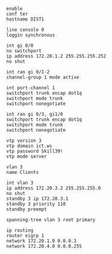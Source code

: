 ```shell
enable
conf ter
hostname DIST1
```
```shell
line console 0
loggin synchronous
```
```shell
int gi 0/0
no switchport
ip address 172.20.1.2 255.255.255.252
no shut
```
```shell
int ran gi 0/1-2
channel-group 1 mode active
```
```shell
int port-channel 1
switchport trunk encap dot1q
switchport mode trunk
switchport nonegotiate
```
```shell
int ran gi 0/3, gi1/0
switchport trunk encap dot1q
switchport mode trunk
switchport nonegotiate
```
```shell
vtp version 3
vtp domain ict.ws
vtp password Skill39!
vtp mode server
```
```shell
vlan 3
name Clients
```
```shell
int vlan 3
ip address 172.20.3.2 255.255.255.0
no shut
standby 3 ip 172.20.3.1
standby 3 priority 110
standby preempt
```
```shell
spanning-tree vlan 3 root primary
```
```shell
ip routing
router eigrp 1
network 172.20.1.0 0.0.0.3
network 172.20.4.0 0.0.0.255
```
